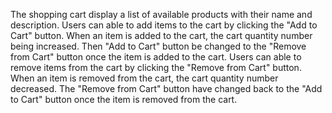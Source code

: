 The shopping cart display a list of available products with their name and description.
Users can able to add items to the cart by clicking the "Add to Cart" button.
When an item is added to the cart, the cart quantity number being increased. 
Then "Add to Cart" button be changed to the "Remove from Cart" button once the item is added to the cart.
Users can able to remove items from the cart by clicking the "Remove from Cart" button.
When an item is removed from the cart, the cart quantity number decreased.
The "Remove from Cart" button have changed back to the "Add to Cart" button once the item is removed from the cart.
